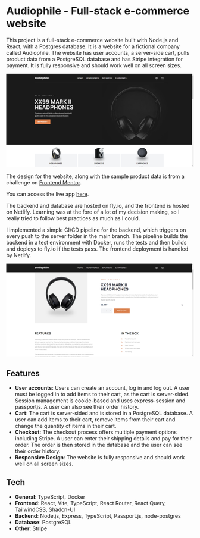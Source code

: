 # Audiophile - Full-stack e-commerce website

This project is a full-stack e-commerce website built with Node.js and React, with a Postgres database. It is a website for a fictional company called Audiophile. The website has user accounts, a server-side cart, pulls product data from a PostgreSQL database and has Stripe integration for payment. It is fully responsive and should work well on all screen sizes.

![Homepage screenshot](./screenshots/homepage.png)

The design for the website, along with the sample product data is from a challenge on [Frontend Mentor](https://www.frontendmentor.io/challenges/audiophile-ecommerce-website-C8cuSd_wx).

You can access the live app [here](https://audiophile.beneatock.com/).

The backend and database are hosted on fly.io, and the frontend is hosted on Netlify. Learning was at the fore of a lot of my decision making, so I really tried to follow best practices as much as I could.

I implemented a simple CI/CD pipeline for the backend, which triggers on every push to the server folder in the main branch. The pipeline builds the backend in a test environment with Docker, runs the tests and then builds and deploys to fly.io if the tests pass. The frontend deployment is handled by Netlify.

![Product page screenshot](./screenshots/product-page.png)

## Features

- **User accounts**: Users can create an account, log in and log out. A user must be logged in to add items to their cart, as the cart is server-sided. Session management is cookie-based and uses express-session and passportjs. A user can also see their order history.
- **Cart**: The cart is server-sided and is stored in a PostgreSQL database. A user can add items to their cart, remove items from their cart and change the quantity of items in their cart.
- **Checkout**: The checkout process offers multiple payment options including Stripe. A user can enter their shipping details and pay for their order. The order is then stored in the database and the user can see their order history.
- **Responsive Design**: The website is fully responsive and should work well on all screen sizes.

## Tech

- **General**: TypeScript, Docker
- **Frontend**: React, Vite, TypeScript, React Router, React Query, TailwindCSS, Shadcn-UI
- **Backend**: Node.js, Express, TypeScript, Passport.js, node-postgres
- **Database**: PostgreSQL
- **Other**: Stripe
